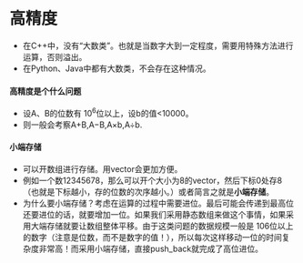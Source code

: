# 高精度

- 在C++中，没有“大数类”。也就是当数字大到一定程度，需要用特殊方法进行运算，否则溢出。
- 在Python、Java中都有大数类，不会存在这种情况。

#### 高精度是个什么问题

- 设A、B的位数有 $10^6$位以上，设b的值<10000。
- 则一般会考察A+B,A−B,A×b,A÷b.

#### 小端存储

- 可以开数组进行存储。用vector会更加方便。
- 例如一个数12345678，那么可以开个大小为8的vector，然后下标0处存8（也就是下标越小，存的位数的次序越小。）或者简言之就是**小端存储**。
- 为什么要小端存储？考虑在运算的过程中需要进位。最后可能会传递到最高位还要进位的话，就要增加一位。如果我们采用静态数组来做这个事情，如果采用大端存储就要让数组整体平移。由于这类问题的数据规模一般是 106位以上的数字（注意是位数，而不是数字的值！），所以每次这样移动一位的时间复杂度非常高！而采用小端存储，直接push_back就完成了高位进位。
